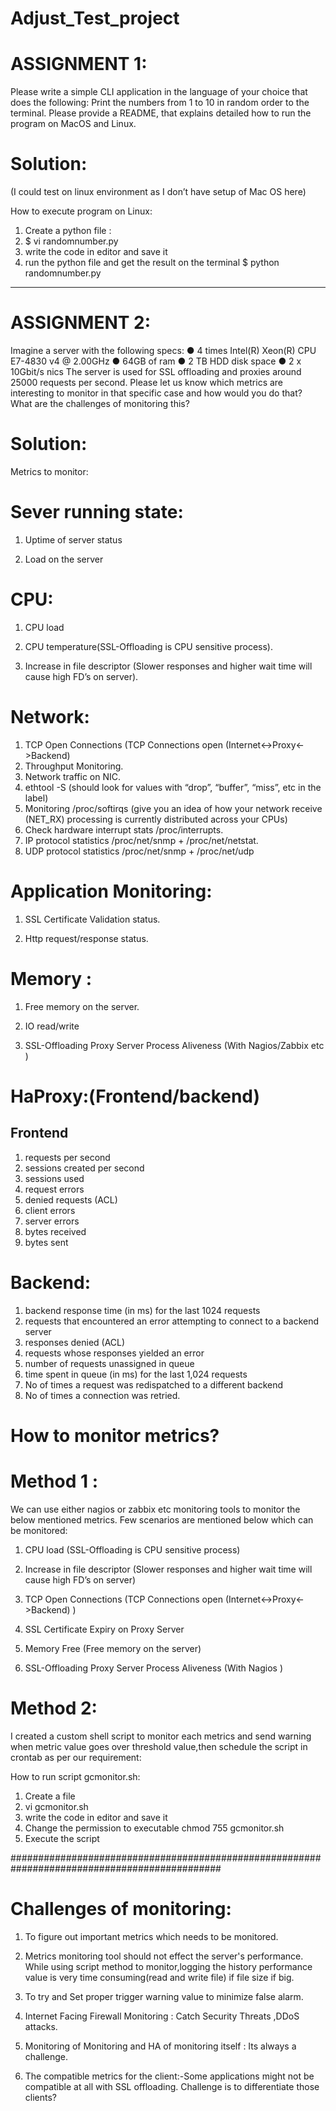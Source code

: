 # Adjust_Test_project

ASSIGNMENT 1:
================

Please write a simple CLI application in the language of your choice that does the following: Print the numbers from 1 to 10 in random order to the terminal. Please provide a README, that explains detailed how to run the program on MacOS and Linux.

Solution:
================

(I could test on linux environment as I don’t have setup of Mac OS here)

How to execute program on Linux:
1. Create a python file :
2. $ vi randomnumber.py
3. write the code in editor and save it
4. run the python file and get the result on the terminal
    $ python randomnumber.py

**********************************************************************************************************************************************************************************
ASSIGNMENT 2:
=================
Imagine a server with the following specs:
● 4 times Intel(R) Xeon(R) CPU E7-4830 v4 @ 2.00GHz
● 64GB of ram
● 2 TB HDD disk space
● 2 x 10Gbit/s nics
The server is used for SSL offloading and proxies around 25000 requests per second. Please
let us know which metrics are interesting to monitor in that specific case and how would you
do that? What are the challenges of monitoring this?


Solution:
============

Metrics to monitor:


Sever running state: 
====================
1) Uptime of server status

2) Load on the server

CPU:
=======
1) CPU load

2) CPU temperature(SSL-Offloading is CPU sensitive process).

3) Increase in file descriptor (Slower responses and higher wait time will cause high FD’s on server).

Network:
=========
1) TCP Open Connections (TCP Connections open (Internet<->Proxy<->Backend)
2) Throughput Monitoring.
3) Network traffic on NIC.
4) ethtool -S (should look for values with “drop”, “buffer”, “miss”, etc in the label)
5) Monitoring /proc/softirqs (give you an idea of how your network receive (NET_RX) processing is currently distributed across your CPUs)
6) Check hardware interrupt stats /proc/interrupts.
7) IP protocol statistics /proc/net/snmp + /proc/net/netstat.
8) UDP protocol statistics /proc/net/snmp + /proc/net/udp


Application Monitoring:
=======================
1) SSL Certificate Validation status.

2) Http request/response status.

Memory :
========
1) Free memory on the server.

2) IO read/write

3) SSL-Offloading Proxy Server Process Aliveness (With Nagios/Zabbix etc )

HaProxy:(Frontend/backend)
===========
Frontend
---------
1) requests per second
2) sessions created per second
3) sessions used
4) request errors
5) denied requests (ACL)
6) client errors
7) server errors
8) bytes received
9) bytes sent

Backend:
==========
1) backend response time (in ms) for the last 1024 requests
2) requests that encountered an error attempting to connect to a backend server
3) responses denied (ACL)
4) requests whose responses yielded an error
5) number of requests unassigned in queue
6) time spent in queue (in ms) for the last 1,024 requests
7) No of times a request was redispatched to a different backend
8) No of times a connection was retried.

How to monitor metrics?
================================

Method 1 :
===========
We can use either nagios or zabbix etc monitoring tools to monitor the below mentioned metrics.
Few scenarios are mentioned below which can be monitored:

1) CPU load (SSL-Offloading is CPU sensitive process)

2) Increase in file descriptor (Slower responses and higher wait time will cause high FD’s on server)

3) TCP Open Connections (TCP Connections open (Internet<->Proxy<->Backend) )

4) SSL Certificate Expiry on Proxy Server

5) Memory Free (Free memory on the server)

6) SSL-Offloading Proxy Server Process Aliveness (With Nagios )




Method 2: 
===========

I created a custom shell script to monitor each metrics and send warning when metric value goes over threshold value,then schedule the script in crontab as per our requirement:

How to run script gcmonitor.sh:
1) Create a file 
2) vi gcmonitor.sh
3) write the code in editor and save it
4) Change the permission to executable 
  chmod 755 gcmonitor.sh
5) Execute the script


##############################################################################################

Challenges of monitoring:
============================

1) To figure out important metrics which needs to be monitored.

2) Metrics monitoring tool should not effect the server's performance. 
   While using script method to monitor,logging the history performance value is very time consuming(read and write file) if file size if big.
  
3) To try and Set proper trigger warning value to minimize false alarm.

4) Internet Facing Firewall Monitoring : Catch Security Threats ,DDoS attacks.

5) Monitoring of Monitoring and HA of monitoring itself : Its always a challenge.

6) The compatible metrics for the client:-Some applications might not be compatible at all with SSL offloading. Challenge is to differentiate those clients?

